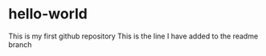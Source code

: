 # hello-world
This is my first github repository
This is the line I have added to the readme branch
